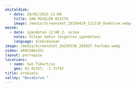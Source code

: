```yaml
---
ekitaldiak:
  - date: 20/05/2025 11:00
    title: SAN MIGELEN BISITA
    image: /media/Screenshot_20250419_111110_OneDrive.webp
mezak:
  - date: igandetan 12:00 2. astea
    notes: Hilean behin (bigarren igandetan)
    language: elebidunean
image: /media/Screenshot_20250330_202037_YouTube.webp
video: e88I50mz3Cc
layout: parroquia
locations:
  - name: San Tiburtzio
    geo: 43.01357, -1.75797
title: orokieta
valley: "Basaburua "
---
```

